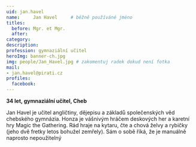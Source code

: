 ```yaml
---
uid: jan.havel
name:     Jan Havel 	# běžně používáné jméno
titles:
  before: Mgr. et Mgr.
  after:
category:
description: 
profession: gymnaziální učitel
heroImg: banner-ch.jpg
img: people/Jan_Havel.jpg # zakomentuj radek dokud není fotka
mail:
- jan.havel@pirati.cz
profiles:
  facebook:
---
```

**34 let, gymnaziální učitel, Cheb**

Jan Havel je učitel angličtiny, dějepisu a základů společenských věd chebského gymnázia. Honza je vášnivým hráčem deskových her a karetní hry Magic the Gathering. Rád hraje na kytaru, čte a chová želvy a rybičky (jeho dvě fretky letos bohužel zemřely). Sám o sobě říká, že je manuálně naprosto nepoužitelný 
